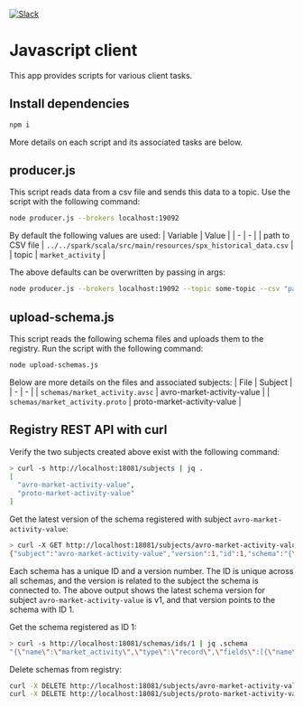 [![Slack](https://img.shields.io/badge/Slack-Redpanda%20Community-blue)](https://redpanda.com/slack)

# Javascript client

This app provides scripts for various client tasks.

## Install dependencies

```bash
npm i
```

More details on each script and its associated tasks are below.

## producer.js

This script reads data from a csv file and sends this data to a topic.
Use the script with the following command:
```bash
node producer.js --brokers localhost:19092
```

By default the following values are used:
| Variable | Value |
| - | - |
| path to CSV file | `../../spark/scala/src/main/resources/spx_historical_data.csv` |
| topic | `market_activity` |

The above defaults can be overwritten by passing in args:
```bash
node producer.js --brokers localhost:19092 --topic some-topic --csv "path-to-some-csv-file.csv"
```

## upload-schema.js

This script reads the following schema files and uploads them to the registry.
Run the script with the following command:
```bash
node upload-schemas.js
```

Below are more details on the files and associated subjects:
| File | Subject |
| - | - |
| `schemas/market_activity.avsc` | avro-market-activity-value |
| `schemas/market_activity.proto` | proto-market-activity-value |

## Registry REST API with curl

Verify the two subjects created above exist with the following command:

```bash
> curl -s http://localhost:18081/subjects | jq .
[
  "avro-market-activity-value",
  "proto-market-activity-value"
]
```

Get the latest version of the schema registered with subject `avro-market-activity-value`:

```bash
> curl -X GET http://localhost:18081/subjects/avro-market-activity-value/versions/latest
{"subject":"avro-market-activity-value","version":1,"id":1,"schema":"{\"name\":\"market_activity\",\"type\":\"record\",\"fields\":[{\"name\":\"Date\",\"type\":\"string\"},{\"name\":\"CloseLast\",\"type\":\"string\"},{\"name\":\"Volume\",\"type\":\"string\"},{\"name\":\"Open\",\"type\":\"string\"},{\"name\":\"High\",\"type\":\"string\"},{\"name\":\"Low\",\"type\":\"string\"}]}"}%
```

Each schema has a unique ID and a version number.
The ID is unique across all schemas, and the version is related to the subject the schema is connected to.
The above output shows the latest schema version for subject `avro-market-activity-value` is v1, and that version points to the schema with ID 1.

Get the schema registered as ID 1:

```bash
> curl -s http://localhost:18081/schemas/ids/1 | jq .schema
"{\"name\":\"market_activity\",\"type\":\"record\",\"fields\":[{\"name\":\"Date\",\"type\":\"string\"},{\"name\":\"CloseLast\",\"type\":\"string\"},{\"name\":\"Volume\",\"type\":\"string\"},{\"name\":\"Open\",\"type\":\"string\"},{\"name\":\"High\",\"type\":\"string\"},{\"name\":\"Low\",\"type\":\"string\"}]}"
```

Delete schemas from registry:

```bash
curl -X DELETE http://localhost:18081/subjects/avro-market-activity-value
curl -X DELETE http://localhost:18081/subjects/proto-market-activity-value
```